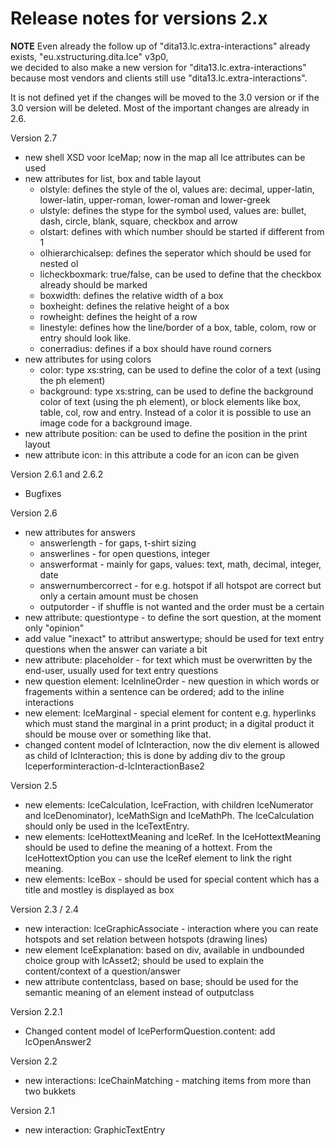 # Release notes for versions 2.x

**NOTE**
Even already the follow up of "dita13.lc.extra-interactions" already exists, "eu.xstructuring.dita.lce" v3p0,  
we decided to also make a new version for "dita13.lc.extra-interactions" because most vendors and clients still use "dita13.lc.extra-interactions".

It is not defined yet if the changes will be moved to the 3.0 version or if the 3.0 version will be deleted. Most of the important changes are already in 2.6.

Version 2.7
- new shell XSD voor lceMap; now in the map all lce attributes can be used
- new attributes for list, box and table layout
  - olstyle: defines the style of the ol, values are: decimal, upper-latin, lower-latin, upper-roman, lower-roman and lower-greek
  - ulstyle: defines the stype for the symbol used, values are: bullet, dash, circle, blank, square, checkbox and arrow
  - olstart: defines with which number should be started if different from 1
  - olhierarchicalsep: defines the seperator which should be used for nested ol
  - licheckboxmark: true/false, can be used to define that the checkbox already should be marked
  - boxwidth: defines the relative width of a box
  - boxheight: defines the relative height of a box
  - rowheight: defines the height of a row
  - linestyle: defines how the line/border of a box, table, colom, row or entry should look like.
  - conerradius: defines if a box should have round corners
- new attributes for using colors
  - color: type xs:string, can be used to define the color of a text (using the ph element)
  - background: type xs:string, can be used to define the background color of text (using the ph element), or block elements like box, table, col, row and entry. Instead of a color it is possible to use an image code for a background image.
- new attribute position: can be used to define the position in the print layout
- new attribute icon: in this attribute a code for an icon can be given

Version 2.6.1 and 2.6.2
- Bugfixes

Version 2.6
- new attributes for answers
  - answerlength - for gaps, t-shirt sizing
  - answerlines - for open questions, integer
  - answerformat - mainly for gaps, values: text, math, decimal, integer, date
  - answernumbercorrect - for e.g. hotspot if all hotspot are correct but only a certain amount must be chosen
  - outputorder - if shuffle is not wanted and the order must be a certain
- new attribute: questiontype - to define the sort question, at the moment only "opinion"
- add value "inexact" to attribut answertype; should be used for text entry questions when the answer can variate a bit
- new attribute: placeholder - for text which must be overwritten by the end-user, usually used for text entry questions
- new question element: lceInlineOrder - new question in which words or fragements within a sentence can be ordered; add to the inline interactions
- new element: lceMarginal - special element for content e.g. hyperlinks which must stand the marginal in a print product; in a digital product it should be mouse over or something like that. 
- changed content model of lcInteraction, now the div element is allowed as child of lcInteraction; this is done by adding div to the group lceperforminteraction-d-lcInteractionBase2

Version 2.5
- new elements: lceCalculation, lceFraction, with children lceNumerator and lceDenominator), lceMathSign and lceMathPh. The lceCalculation should only be used in the lceTextEntry.
- new elements: lceHottextMeaning and lceRef. In the lceHottextMeaning should be used to define the meaning of a hottext. From the lceHottextOption you can use the lceRef element to link the right meaning.
- new elements: lceBox - should be used for special content which has a title and mostley is displayed as box

Version 2.3 / 2.4
- new interaction: lceGraphicAssociate - interaction where you can reate hotspots and set relation between hotspots (drawing lines)
- new element lceExplanation: based on div, available in undbounded choice group with lcAsset2; should be used to explain the content/context of a question/answer
- new attribute contentclass, based on base; should be used for the semantic meaning of an element instead of outputclass

Version 2.2.1
- Changed content model of lcePerformQuestion.content: add lcOpenAnswer2

Version 2.2
- new interactions: lceChainMatching - matching items from more than two bukkets

Version 2.1
- new interaction: GraphicTextEntry